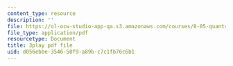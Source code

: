 ```yaml
---
content_type: resource
description: ''
file: https://ol-ocw-studio-app-qa.s3.amazonaws.com/courses/8-05-quantum-physics-ii-fall-2013/d056ebbe354650f9a89bc7c1fb76c6b1_WFQ-UcH4jMM.pdf
file_type: application/pdf
resourcetype: Document
title: 3play pdf file
uid: d056ebbe-3546-50f9-a89b-c7c1fb76c6b1
---
```

